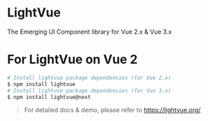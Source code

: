 # LightVue

The Emerging UI Component library for Vue 2.x & Vue 3.x

# For LightVue on Vue 2

```bash
# Install lightvue package dependencies (for Vue 2.x)
$ npm install lightvue
# Install lightvue package dependencies (for Vue 3.x)
$ npm install lightvue@next
```

> For detailed docs & demo, please refer to <https://lightvue.org/>
